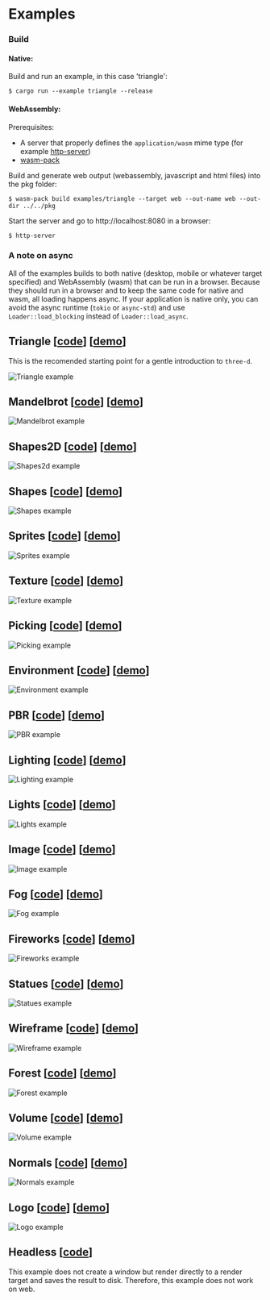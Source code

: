 
# Examples

### Build

#### Native:

Build and run an example, in this case 'triangle':

```console
$ cargo run --example triangle --release
```

#### WebAssembly:

Prerequisites: 
- A server that properly defines the `application/wasm` mime type (for example [http-server](https://www.npmjs.com/package/http-server))
- [wasm-pack](https://rustwasm.github.io/wasm-pack/)

Build and generate web output (webassembly, javascript and html files) into the pkg folder:

```console
$ wasm-pack build examples/triangle --target web --out-name web --out-dir ../../pkg
```

Start the server and go to http://localhost:8080 in a browser:

```console
$ http-server
```

### A note on async

All of the examples builds to both native (desktop, mobile or whatever target specified) and WebAssembly (wasm) that can be run in a browser. 
Because they should run in a browser and to keep the same code for native and wasm, all loading happens async. 
If your application is native only, you can avoid the async runtime (`tokio` or `async-std`) and use `Loader::load_blocking` instead of `Loader::load_async`.

## Triangle [[code](https://github.com/asny/three-d/tree/master/examples/triangle/src/main.rs)] [[demo](https://asny.github.io/three-d/0.11/triangle.html)]

This is the recomended starting point for a gentle introduction to `three-d`. 

![Triangle example](https://asny.github.io/three-d/0.11/triangle.png)

## Mandelbrot [[code](https://github.com/asny/three-d/tree/master/examples/mandelbrot/src/main.rs)] [[demo](https://asny.github.io/three-d/0.11/mandelbrot.html)]

![Mandelbrot example](https://asny.github.io/three-d/0.11/mandelbrot.png)

## Shapes2D [[code](https://github.com/asny/three-d/tree/master/examples/shapes2d/src/main.rs)] [[demo](https://asny.github.io/three-d/0.11/shapes2d.html)]

![Shapes2d example](https://asny.github.io/three-d/0.11/shapes2d.png)

## Shapes [[code](https://github.com/asny/three-d/tree/master/examples/shapes/src/main.rs)] [[demo](https://asny.github.io/three-d/0.11/shapes.html)]

![Shapes example](https://asny.github.io/three-d/0.11/shapes.png)

## Sprites [[code](https://github.com/asny/three-d/tree/master/examples/sprites/src/main.rs)] [[demo](https://asny.github.io/three-d/0.11/sprites.html)]

![Sprites example](https://asny.github.io/three-d/0.11/sprites.png)

## Texture [[code](https://github.com/asny/three-d/tree/master/examples/texture/src/main.rs)] [[demo](https://asny.github.io/three-d/0.11/texture.html)]

![Texture example](https://asny.github.io/three-d/0.11/texture.png)

## Picking [[code](https://github.com/asny/three-d/tree/master/examples/picking/src/main.rs)] [[demo](https://asny.github.io/three-d/0.11/picking.html)]

![Picking example](https://asny.github.io/three-d/0.11/picking.png)

## Environment [[code](https://github.com/asny/three-d/tree/master/examples/environment/src/main.rs)] [[demo](https://asny.github.io/three-d/0.11/environment.html)]

![Environment example](https://asny.github.io/three-d/0.11/environment.png)

## PBR [[code](https://github.com/asny/three-d/tree/master/examples/pbr/src/main.rs)] [[demo](https://asny.github.io/three-d/0.11/pbr.html)]

![PBR example](https://asny.github.io/three-d/0.11/pbr.png)

## Lighting [[code](https://github.com/asny/three-d/tree/master/examples/lighting/src/main.rs)] [[demo](https://asny.github.io/three-d/0.11/lighting.html)]

![Lighting example](https://asny.github.io/three-d/0.11/lighting.png)

## Lights [[code](https://github.com/asny/three-d/tree/master/examples/lights/src/main.rs)] [[demo](https://asny.github.io/three-d/0.11/lights.html)]

![Lights example](https://asny.github.io/three-d/0.11/lights.png)

## Image [[code](https://github.com/asny/three-d/tree/master/examples/image/src/main.rs)] [[demo](https://asny.github.io/three-d/0.11/image.html)]

![Image example](https://asny.github.io/three-d/0.11/image.png)

## Fog [[code](https://github.com/asny/three-d/tree/master/examples/fog/src/main.rs)] [[demo](https://asny.github.io/three-d/0.11/fog.html)]

![Fog example](https://asny.github.io/three-d/0.11/fog.png)

## Fireworks [[code](https://github.com/asny/three-d/tree/master/examples/fireworks/src/main.rs)] [[demo](https://asny.github.io/three-d/0.11/fireworks.html)]

![Fireworks example](https://asny.github.io/three-d/0.11/fireworks.png)

## Statues [[code](https://github.com/asny/three-d/tree/master/examples/statues/src/main.rs)] [[demo](https://asny.github.io/three-d/0.11/statues.html)]

![Statues example](https://asny.github.io/three-d/0.11/statues.png)

## Wireframe [[code](https://github.com/asny/three-d/tree/master/examples/wireframe/src/main.rs)] [[demo](https://asny.github.io/three-d/0.11/wireframe.html)]

![Wireframe example](https://asny.github.io/three-d/0.11/wireframe.png)

## Forest [[code](https://github.com/asny/three-d/tree/master/examples/forest/src/main.rs)] [[demo](https://asny.github.io/three-d/0.11/forest.html)]

![Forest example](https://asny.github.io/three-d/0.11/forest.png)

## Volume [[code](https://github.com/asny/three-d/tree/master/examples/volume/src/main.rs)] [[demo](https://asny.github.io/three-d/0.11/volume.html)]

![Volume example](https://asny.github.io/three-d/0.11/volume.png)

## Normals [[code](https://github.com/asny/three-d/tree/master/examples/normals/src/main.rs)] [[demo](https://asny.github.io/three-d/0.11/normals.html)]

![Normals example](https://asny.github.io/three-d/0.11/normals.png)

## Logo [[code](https://github.com/asny/three-d/tree/master/examples/logo/src/main.rs)] [[demo](https://asny.github.io/three-d/0.11/logo.html)]

![Logo example](https://asny.github.io/three-d/0.11/logo.png)

## Headless [[code](https://github.com/asny/three-d/tree/master/examples/headless/src/main.rs)]

This example does not create a window but render directly to a render target and saves the result to disk. Therefore, this example does not work on web.
